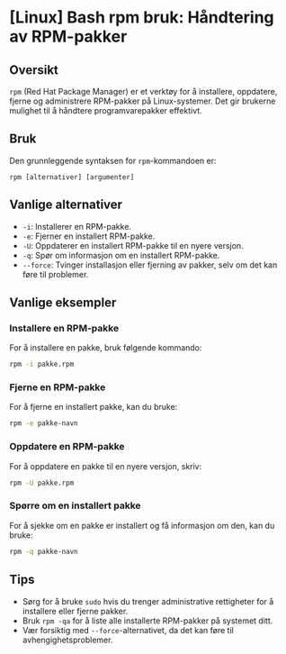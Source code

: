 # [Linux] Bash rpm bruk: Håndtering av RPM-pakker

## Oversikt
`rpm` (Red Hat Package Manager) er et verktøy for å installere, oppdatere, fjerne og administrere RPM-pakker på Linux-systemer. Det gir brukerne mulighet til å håndtere programvarepakker effektivt.

## Bruk
Den grunnleggende syntaksen for `rpm`-kommandoen er:

```
rpm [alternativer] [argumenter]
```

## Vanlige alternativer
- `-i`: Installerer en RPM-pakke.
- `-e`: Fjerner en installert RPM-pakke.
- `-U`: Oppdaterer en installert RPM-pakke til en nyere versjon.
- `-q`: Spør om informasjon om en installert RPM-pakke.
- `--force`: Tvinger installasjon eller fjerning av pakker, selv om det kan føre til problemer.

## Vanlige eksempler

### Installere en RPM-pakke
For å installere en pakke, bruk følgende kommando:
```bash
rpm -i pakke.rpm
```

### Fjerne en RPM-pakke
For å fjerne en installert pakke, kan du bruke:
```bash
rpm -e pakke-navn
```

### Oppdatere en RPM-pakke
For å oppdatere en pakke til en nyere versjon, skriv:
```bash
rpm -U pakke.rpm
```

### Spørre om en installert pakke
For å sjekke om en pakke er installert og få informasjon om den, kan du bruke:
```bash
rpm -q pakke-navn
```

## Tips
- Sørg for å bruke `sudo` hvis du trenger administrative rettigheter for å installere eller fjerne pakker.
- Bruk `rpm -qa` for å liste alle installerte RPM-pakker på systemet ditt.
- Vær forsiktig med `--force`-alternativet, da det kan føre til avhengighetsproblemer.